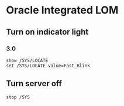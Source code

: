 # Oracle Integrated LOM
Turn on indicator light
-----------------------

### 3.0

	show /SYS/LOCATE
	set /SYS/LOCATE value=Fast_Blink


Turn server off
---------------
	stop /SYS

